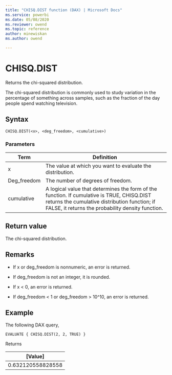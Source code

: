 ```yaml
---
title: "CHISQ.DIST function (DAX) | Microsoft Docs"
ms.service: powerbi 
ms.date: 05/08/2020
ms.reviewer: owend
ms.topic: reference
author: minewiskan
ms.author: owend

---
```

# CHISQ.DIST

Returns the chi-squared distribution.
  
The chi-squared distribution is commonly used to study variation in the percentage of something across samples, such as the fraction of the day people spend watching television.
  
## Syntax  
  
```dax
CHISQ.DIST(<x>, <deg_freedom>, <cumulative>)
```
  
### Parameters  
  
|Term|Definition|  
|--------|--------------|  
|x|The value at which you want to evaluate the distribution.|  
|Deg_freedom|The number of degrees of freedom.| 
|cumulative|A logical value that determines the form of the function. If cumulative is TRUE, CHISQ.DIST returns the cumulative distribution function; if FALSE, it returns the probability density function.|
  
## Return value

The chi-squared distribution.  
  
## Remarks

- If x or deg_freedom is nonnumeric, an error is returned.
  
- If deg_freedom is not an integer, it is rounded.
  
- If x < 0, an error is returned.

- If deg_freedom < 1 or deg_freedom > 10^10, an error is returned.
  
## Example  
  
The following DAX query,
  
```dax
EVALUATE { CHISQ.DIST(2, 2, TRUE) }
```

Returns

|[Value] |
|---------|
|0.632120558828558     |

